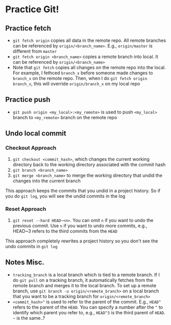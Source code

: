 # Practice Git!

## Practice fetch
* `git fetch origin` copies all data in the remote repo. All remote branches can be referenced by `origin/<branch_name>`. E.g., `origin/master` is different from `master`
* `git fetch origin <branch_name>` copies a remote branch into local. It can be referenced by `origin/<branch_name>`
* Note that `git fetch` copies all changes on the remote repo into the local. For example, I fethced `branch_x` before someone made changes to `branch_x` on the remote repo. Then, when I do `git fetch origin branch_x`, this will override `origin/branch_x` on my local repo

## Practice push
* `git push origin <my_local>:<my_remote>` is used to push `<my_local>` branch to `<my_remote>` branch on the remote repo

## Undo local commit

### Checkout Approach
1. `git checkout <commit_hash>`, which changes the current working directory back to the working directory associated with the commit hash
1. `git branch <branch_name>` 
1. `git merge <branch_name>` to merge the working directory that undid the changes into the current branch

This approach keeps the commits that you undid in a project history. So if you do `git log`, you will see the undid commits in the log 

### Reset Approach
1. `git reset --hard HEAD~<n>`. You can omit `n` if you want to undo the previous commit. Use `n` if you want to undo more commits, e.g., HEAD~3 refers to the third commits from the `HEAD`

This approach completely rewrites a project history so you don't see the undo commits in `git log`

## Notes Misc.
* `tracking_branch` is a local branch which is tied to a remote branch. If I do `git pull` on a tracking branch, it automatically fetches from the remote branch and merges it to the local branch. To set up a remote branch, use `git branch -u origin/<remote_branch>` on a local branch that you want to be a tracking branch for `origin/<remote_branch>`
* `<commit_hash>^` is used to refer to the parent of the commit. E.g., `HEAD^` refers to the parent of the `HEAD`. You can specify a number after the `^` to identify which parent you refer to, e.g., `HEAD^3` is the third parent of `HEAD`. `~` is the same..?
